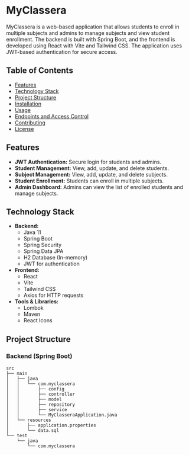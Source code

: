 # MyClassera

MyClassera is a web-based application that allows students to enroll in multiple subjects and admins to manage subjects and view student enrollment. The backend is built with Spring Boot, and the frontend is developed using React with Vite and Tailwind CSS. The application uses JWT-based authentication for secure access.

## Table of Contents

- [Features](#features)
- [Technology Stack](#technology-stack)
- [Project Structure](#project-structure)
- [Installation](#installation)
- [Usage](#usage)
- [Endpoints and Access Control](#endpoints-and-access-control)
- [Contributing](#contributing)
- [License](#license)

## Features

- **JWT Authentication:** Secure login for students and admins.
- **Student Management:** View, add, update, and delete students.
- **Subject Management:** View, add, update, and delete subjects.
- **Student Enrollment:** Students can enroll in multiple subjects.
- **Admin Dashboard:** Admins can view the list of enrolled students and manage subjects.

## Technology Stack

- **Backend:**
  - Java 11
  - Spring Boot
  - Spring Security
  - Spring Data JPA
  - H2 Database (In-memory)
  - JWT for authentication
- **Frontend:**
  - React
  - Vite
  - Tailwind CSS
  - Axios for HTTP requests
- **Tools & Libraries:**
  - Lombok
  - Maven
  - React Icons

## Project Structure

### Backend (Spring Boot)

```plaintext
src
├── main
│   ├── java
│   │   └── com.myclassera
│   │       ├── config
│   │       ├── controller
│   │       ├── model
│   │       ├── repository
│   │       ├── service
│   │       └── MyClasseraApplication.java
│   └── resources
│       ├── application.properties
│       └── data.sql
└── test
    └── java
        └── com.myclassera
